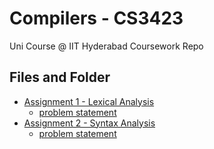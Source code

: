 # Compilers - CS3423

Uni Course @ IIT Hyderabad
Coursework Repo

## Files and Folder
+ [Assignment 1 - Lexical Analysis](https://github.com/Aditya-b03/Compilers/tree/main/LexicalAnalysis)
	+ [problem statement](https://github.com/Aditya-b03/Compilers/blob/main/LexicalAnalysis/ProblemStatement.pdf)
+ [Assignment 2 - Syntax Analysis](https://github.com/Aditya-b03/Compilers/tree/main/SyntaxAnalysis)
	+ [problem statement](https://github.com/Aditya-b03/Compilers/blob/main/SyntaxAnalysis/problem%20Statement.pdf)
